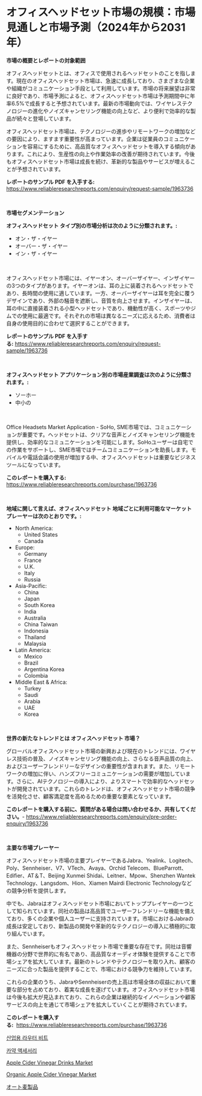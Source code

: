 <p><h1>オフィスヘッドセット市場の規模：市場見通しと市場予測（2024年から2031年）</h1></p><p><strong>市場の概要とレポートの対象範囲</strong></p>
<p><p>オフィスヘッドセットとは、オフィスで使用されるヘッドセットのことを指します。現在のオフィスヘッドセット市場は、急速に成長しており、さまざまな企業や組織がコミュニケーション手段として利用しています。市場の将来展望は非常に良好であり、市場予測によると、オフィスヘッドセット市場は予測期間中に年率6.5%で成長すると予想されています。最新の市場動向では、ワイヤレステクノロジーの進化やノイズキャンセリング機能の向上など、より便利で効率的な製品が続々と登場しています。</p><p>オフィスヘッドセット市場は、テクノロジーの進歩やリモートワークの増加などの要因により、ますます重要性が高まっています。企業は従業員のコミュニケーションを容易にするために、高品質なオフィスヘッドセットを導入する傾向があります。これにより、生産性の向上や作業効率の改善が期待されています。今後もオフィスヘッドセット市場は成長を続け、革新的な製品やサービスが増えることが予想されています。</p></p>
<p><strong>レポートのサンプル PDF を入手する:</strong> <a href="https://www.reliableresearchreports.com/enquiry/request-sample/1963736">https://www.reliableresearchreports.com/enquiry/request-sample/1963736</a></p>
<p>&nbsp;</p>
<p><strong>市場セグメンテーション</strong></p>
<p><strong>オフィスヘッドセット タイプ別の市場分析は次のように分類されます。:</strong></p>
<p><ul><li>オン・ザ・イヤー</li><li>オーバー・ザ・イヤー</li><li>イン・ザ・イヤー</li></ul></p>
<p>&nbsp;</p>
<p><p>オフィスヘッドセット市場には、イヤーオン、オーバーザイヤー、インザイヤーの3つのタイプがあります。イヤーオンは、耳の上に装着されるヘッドセットであり、長時間の使用に適しています。一方、オーバーザイヤーは耳を完全に覆うデザインであり、外部の騒音を遮断し、音質を向上させます。インザイヤーは、耳の中に直接装着される小型ヘッドセットであり、機動性が高く、スポーツやジムでの使用に最適です。それぞれの市場は異なるニーズに応えるため、消費者は自身の使用目的に合わせて選択することができます。</p></p>
<p><strong>レポートのサンプル PDF を入手する:</strong>&nbsp;<a href="https://www.reliableresearchreports.com/enquiry/request-sample/1963736">https://www.reliableresearchreports.com/enquiry/request-sample/1963736</a></p>
<p>&nbsp;</p>
<p><strong> オフィスヘッドセット アプリケーション別の市場産業調査は次のように分類されます。:</strong></p>
<p><ul><li>ソーホー</li><li>中小の</li></ul></p>
<p>&nbsp;</p>
<p><p>Office Headsets Market Application - SoHo, SME市場では、コミュニケーションが重要です。ヘッドセットは、クリアな音声とノイズキャンセリング機能を提供し、効率的なコミュニケーションを可能にします。SoHoユーザーは自宅での作業をサポートし、SME市場ではチームコミュニケーションを助長します。モバイルや電話会議の使用が増加する中、オフィスヘッドセットは重要なビジネスツールになっています。</p></p>
<p><strong>このレポートを購入する:</strong>&nbsp; <a href="https://www.reliableresearchreports.com/purchase/1963736">https://www.reliableresearchreports.com/purchase/1963736</a></p>
<p>&nbsp;</p>
<p><strong>地域に関して言えば、オフィスヘッドセット 地域ごとに利用可能なマーケットプレーヤーは次のとおりです。:</strong></p>
<p><ul>
    <li>
        North America:
        <ul>
            <li>United States</li>
            <li>Canada</li>
        </ul>
    </li>
    <li>
        Europe:
        <ul>
            <li>Germany</li>
            <li>France</li>
            <li>U.K.</li>
            <li>Italy</li>
            <li>Russia</li>
        </ul>
    </li>
    <li>
        Asia-Pacific:
        <ul>
            <li>China</li>
            <li>Japan</li>
            <li>South Korea</li>
            <li>India</li>
            <li>Australia</li>
            <li>China Taiwan</li>
            <li>Indonesia</li>
            <li>Thailand</li>
            <li>Malaysia</li>
        </ul>
    </li>
    <li>
        Latin America:
        <ul>
            <li>Mexico</li>
            <li>Brazil</li>
            <li>Argentina Korea</li>
            <li>Colombia</li>
        </ul>
    </li>
    <li>
        Middle East & Africa:
        <ul>
            <li>Turkey</li>
            <li>Saudi</li>
            <li>Arabia</li>
            <li>UAE</li>
            <li>Korea</li>
        </ul>
    </li>
    </ul></p>
<p>&nbsp;</p>
<p><strong>世界の新たなトレンドとは オフィスヘッドセット 市場？</strong></p>
<p><p>グローバルオフィスヘッドセット市場の新興および現在のトレンドには、ワイヤレス技術の普及、ノイズキャンセリング機能の向上、さらなる音声品質の向上、およびユーザーフレンドリーなデザインの重要性が含まれます。また、リモートワークの増加に伴い、ハンズフリーコミュニケーションの需要が増加しています。さらに、AIテクノロジーの導入により、よりスマートで効率的なヘッドセットが開発されています。これらのトレンドは、オフィスヘッドセット市場の競争を活発化させ、顧客満足度を高めるための重要な要素となっています。</p></p>
<p><strong>このレポートを購入する前に、質問がある場合は問い合わせるか、共有してください。</strong>- <a href="https://www.reliableresearchreports.com/enquiry/pre-order-enquiry/1963736">https://www.reliableresearchreports.com/enquiry/pre-order-enquiry/1963736</a></p>
<p>&nbsp;</p>
<p><strong>主要な市場プレーヤー</strong></p>
<p><p>オフィスヘッドセット市場の主要プレイヤーであるJabra、Yealink、Logitech、Poly、Sennheiser、V7、VTech、Avaya、Orchid Telecom、BlueParrott、Edifier、AT＆T、Beijing Xunmei Shidai、Leitner、Mpow、Shenzhen Wantek Technology、Langsdom、Hion、Xiamen Mairdi Electronic Technologyなどの競争分析を提供します。</p><p>中でも、Jabraはオフィスヘッドセット市場においてトッププレイヤーの一つとして知られています。同社の製品は高品質でユーザーフレンドリーな機能を備えており、多くの企業や個人ユーザーに支持されています。市場におけるJabraの成長は安定しており、新製品の開発や革新的なテクノロジーの導入に積極的に取り組んでいます。</p><p>また、Sennheiserもオフィスヘッドセット市場で重要な存在です。同社は音響機器の分野で世界的に有名であり、高品質なオーディオ体験を提供することで市場シェアを拡大しています。最新のトレンドやテクノロジーを取り入れ、顧客のニーズに合った製品を提供することで、市場における競争力を維持しています。</p><p>これらの企業のうち、JabraやSennheiserの売上高は市場全体の収益において重要な部分を占めており、着実な成長を遂げています。オフィスヘッドセット市場は今後も拡大が見込まれており、これらの企業は継続的なイノベーションや顧客サービスの向上を通じて市場シェアを拡大していくことが期待されています。</p></p>
<p><strong>このレポートを購入する:</strong>&nbsp;&nbsp;<a href="https://www.reliableresearchreports.com/purchase/1963736">https://www.reliableresearchreports.com/purchase/1963736</a></p>
<p><p><a href="https://medium.com/@grozeliatrueheartb2i231y9/%EC%82%B0%EC%97%85%EC%9A%A9-%EB%9D%BC%EC%9A%B0%ED%84%B0-%EB%B9%84%ED%8A%B8-%EC%8B%9C%EC%9E%A5-2031%EB%85%84%EA%B9%8C%EC%A7%80%EC%9D%98-%ED%8A%B8%EB%A0%8C%EB%93%9C-%EC%98%88%EC%B8%A1-%EB%B0%8F-%EA%B2%BD%EC%9F%81-%EB%B6%84%EC%84%9D-3ddb958f1e3e">산업용 라우터 비트</a></p><p><a href="https://github.com/vs019sa3m8x/Market-Research-Report-List-1/blob/main/5139284187447.md">카약 액세서리</a></p><p><a href="https://issuu.com/reportprime-2/docs/apple-cider-vinegar-drinks-market-size-2030.pptx">Apple Cider Vinegar Drinks Market</a></p><p><a href="https://issuu.com/reportprime-2/docs/organic-apple-cider-vinegar-market-size-2030.pptx">Organic Apple Cider Vinegar Market</a></p><p><a href="https://github.com/oqxogxyvqe90775/Market-Research-Report-List-1/blob/main/7962448187531.md">オート麦製品</a></p></p>
